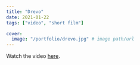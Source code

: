 ```yaml
---
title: "Drevo"
date: 2021-01-22
tags: ["video", "short film"]

cover:
  image: "/portfolio/drevo.jpg" # image path/url
---
```


Watch the video [here](https://www.youtube.com/watch?v=DWsFIw-PwU4).
